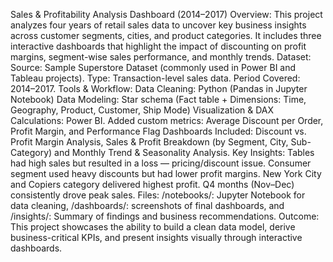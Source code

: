Sales & Profitability Analysis Dashboard (2014–2017)
Overview:
This project analyzes four years of retail sales data to uncover key business insights across customer segments, cities, and product categories. It includes three interactive dashboards that highlight the impact of discounting on profit margins, segment-wise sales performance, and monthly trends.
Dataset:
Source: Sample Superstore Dataset (commonly used in Power BI and Tableau projects).
Type: Transaction-level sales data.
Period Covered: 2014–2017.
Tools & Workflow:
Data Cleaning: Python (Pandas in Jupyter Notebook)
Data Modeling: Star schema (Fact table + Dimensions: Time, Geography, Product, Customer, Ship Mode)
Visualization & DAX Calculations: Power BI.
Added custom metrics: Average Discount per Order, Profit Margin, and Performance Flag
Dashboards Included:
Discount vs. Profit Margin Analysis,
Sales & Profit Breakdown (by Segment, City, Sub-Category) and
Monthly Trend & Seasonality Analysis.
Key Insights:
Tables had high sales but resulted in a loss — pricing/discount issue.
Consumer segment used heavy discounts but had lower profit margins.
New York City and Copiers category delivered highest profit.
Q4 months (Nov–Dec) consistently drove peak sales.
Files:
/notebooks/: Jupyter Notebook for data cleaning,
/dashboards/: screenshots of final dashboards, and 
/insights/: Summary of findings and business recommendations.
Outcome:
This project showcases the ability to build a clean data model, derive business-critical KPIs, and present insights visually through interactive dashboards.


